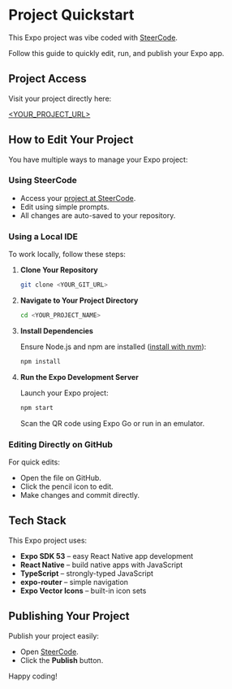 # Project Quickstart

This Expo project was vibe coded with [SteerCode](https://steercode.com).

Follow this guide to quickly edit, run, and publish your Expo app.

## Project Access

Visit your project directly here:

[\<YOUR_PROJECT_URL>](YOUR_PROJECT_URL)

## How to Edit Your Project

You have multiple ways to manage your Expo project:

### Using SteerCode

* Access your [project at SteerCode](YOUR_PROJECT_URL).
* Edit using simple prompts.
* All changes are auto-saved to your repository.

### Using a Local IDE

To work locally, follow these steps:

1. **Clone Your Repository**

   ```bash
   git clone <YOUR_GIT_URL>
   ```

2. **Navigate to Your Project Directory**

   ```bash
   cd <YOUR_PROJECT_NAME>
   ```

3. **Install Dependencies**

   Ensure Node.js and npm are installed ([install with nvm](https://github.com/nvm-sh/nvm#installing-and-updating)):

   ```bash
   npm install
   ```

4. **Run the Expo Development Server**

   Launch your Expo project:

   ```bash
   npm start
   ```

   Scan the QR code using Expo Go or run in an emulator.

### Editing Directly on GitHub

For quick edits:

* Open the file on GitHub.
* Click the pencil icon to edit.
* Make changes and commit directly.

## Tech Stack

This Expo project uses:

* **Expo SDK 53** – easy React Native app development
* **React Native** – build native apps with JavaScript
* **TypeScript** – strongly-typed JavaScript
* **expo-router** – simple navigation
* **Expo Vector Icons** – built-in icon sets

## Publishing Your Project

Publish your project easily:

* Open [SteerCode](YOUR_PROJECT_URL).
* Click the **Publish** button.

Happy coding!
